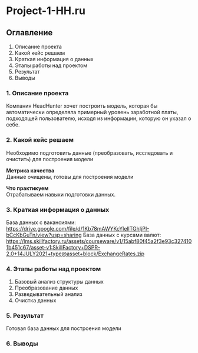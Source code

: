 # Project-1-HH.ru

## Оглавление
1. Описание проекта
2. Какой кейс решаем
3. Краткая информация о данных
4. Этапы работы над проектом
5. Результат
6. Выводы

### 1. Описание проекта
Компания HeadHunter хочет построить модель, которая бы автоматически определяла примерный уровень заработной платы, подходящей пользователю, исходя из информации, которую он указал о себе. 

### 2. Какой кейс решаем
Необходимо подготовить данные (преобразовать, исследовать и очистить) для построения модели

**Метрика качества**\
Данные очищены, готовы для построения модели

**Что практикуем**\
Отрабатываем навыки подготовки данных.

### 3. Краткая информация о данных
База данных с вакансиями: https://drive.google.com/file/d/1Kb78mAWYKcYlellTGhIjPI-bCcKbGuTn/view?usp=sharing
База данных с курсами валют: https://lms.skillfactory.ru/assets/courseware/v1/15abf80f45a2f3e93c3274101b451c67/asset-v1:SkillFactory+DSPR-2.0+14JULY2021+type@asset+block/ExchangeRates.zip

### 4. Этапы работы над проектом
1. Базовый анализ структуры данных
2. Преобразование данных
3. Разведывательный анализ
4. Очистка данных

### 5. Результат
Готовая база данных для построения модели

### 6. Выводы